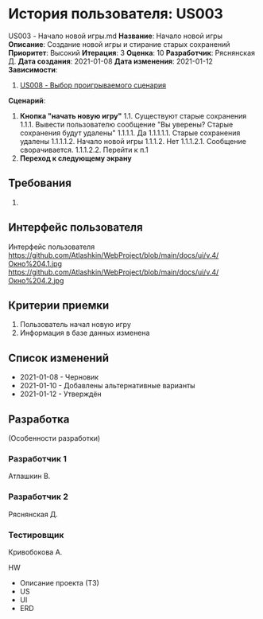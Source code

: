 # История пользователя: US003
US003 - Начало новой игры.md
**Название**: Начало новой игры
**Описание**: Создание новой игры и стирание старых сохранений
**Приоритет**: Высокий
**Итерация**: 3
**Оценка**: 10
**Разработчик**: Ряснянская Д.
**Дата создания**: 2021-01-08
**Дата изменения**: 2021-01-12
**Зависимости**:
1. [US008 - Выбор проигрываемого сценария](US008.md)

**Сценарий**:
1. **Кнопка "начать новую игру"**
	1.1. Существуют старые сохранения
		1.1.1. Вывести пользователю сообщение "Вы уверены? Старые сохранения будут удалены"
			1.1.1.1. Да
				1.1.1.1.1. Старые сохранения удалены
				1.1.1.1.2. Начало новой игры
			1.1.1.2. Нет
				1.1.1.2.1. Сообщение сворачивается.
				1.1.1.2.2. Перейти к п.1
3. **Переход к следующему экрану**

## Требования
1. 

## Интерфейс пользователя
Интерфейс пользователя 
https://github.com/Atlashkin/WebProject/blob/main/docs/ui/v.4/Окно%204.1.jpg
https://github.com/Atlashkin/WebProject/blob/main/docs/ui/v.4/Окно%204.2.jpg

## Критерии приемки
1. Пользователь начал новую игру
2. Информация в базе данных изменена

## Список изменений
- 2021-01-08 - Черновик
- 2021-01-10 - Добавлены альтернативные варианты
- 2021-01-12 - Утверждён

## Разработка
(Особенности разработки)

### Разработчик 1
Атлашкин В.
### Разработчик 2
Ряснянская Д.
### Тестировщик
Кривобокова А.

HW
- Описание проекта (ТЗ)
- US
- UI
- ERD